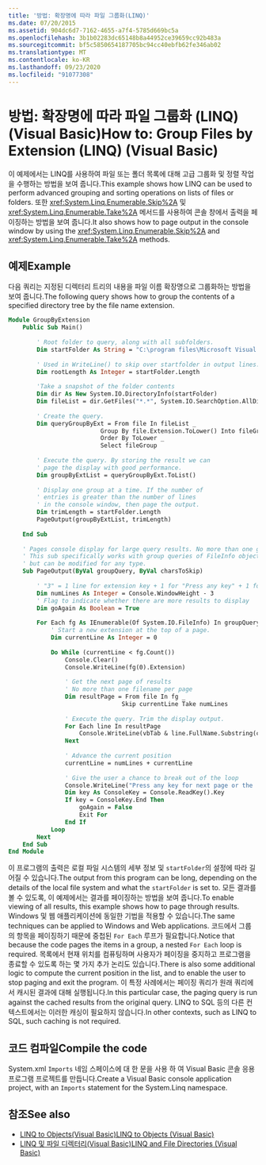 ```yaml
---
title: '방법: 확장명에 따라 파일 그룹화(LINQ)'
ms.date: 07/20/2015
ms.assetid: 904dc6d7-7162-4655-a7f4-5785d669bc5a
ms.openlocfilehash: 3b1b02283dc65148b8a44952ce39659cc92b483a
ms.sourcegitcommit: bf5c5850654187705bc94cc40ebfb62fe346ab02
ms.translationtype: MT
ms.contentlocale: ko-KR
ms.lasthandoff: 09/23/2020
ms.locfileid: "91077308"
---
```

# <a name="how-to-group-files-by-extension-linq-visual-basic"></a><span data-ttu-id="4faa8-102">방법: 확장명에 따라 파일 그룹화 (LINQ) (Visual Basic)</span><span class="sxs-lookup"><span data-stu-id="4faa8-102">How to: Group Files by Extension (LINQ) (Visual Basic)</span></span>

<span data-ttu-id="4faa8-103">이 예제에서는 LINQ를 사용하여 파일 또는 폴더 목록에 대해 고급 그룹화 및 정렬 작업을 수행하는 방법을 보여 줍니다.</span><span class="sxs-lookup"><span data-stu-id="4faa8-103">This example shows how LINQ can be used to perform advanced grouping and sorting operations on lists of files or folders.</span></span> <span data-ttu-id="4faa8-104">또한 <xref:System.Linq.Enumerable.Skip%2A> 및 <xref:System.Linq.Enumerable.Take%2A> 메서드를 사용하여 콘솔 창에서 출력을 페이징하는 방법을 보여 줍니다.</span><span class="sxs-lookup"><span data-stu-id="4faa8-104">It also shows how to page output in the console window by using the <xref:System.Linq.Enumerable.Skip%2A> and <xref:System.Linq.Enumerable.Take%2A> methods.</span></span>  
  
## <a name="example"></a><span data-ttu-id="4faa8-105">예제</span><span class="sxs-lookup"><span data-stu-id="4faa8-105">Example</span></span>  

 <span data-ttu-id="4faa8-106">다음 쿼리는 지정된 디렉터리 트리의 내용을 파일 이름 확장명으로 그룹화하는 방법을 보여 줍니다.</span><span class="sxs-lookup"><span data-stu-id="4faa8-106">The following query shows how to group the contents of a specified directory tree by the file name extension.</span></span>  
  
```vb  
Module GroupByExtension  
    Public Sub Main()  
  
        ' Root folder to query, along with all subfolders.  
        Dim startFolder As String = "C:\program files\Microsoft Visual Studio 9.0\VB\"  
  
        ' Used in WriteLine() to skip over startfolder in output lines.  
        Dim rootLength As Integer = startFolder.Length  
  
        'Take a snapshot of the folder contents  
        Dim dir As New System.IO.DirectoryInfo(startFolder)  
        Dim fileList = dir.GetFiles("*.*", System.IO.SearchOption.AllDirectories)  
  
        ' Create the query.  
        Dim queryGroupByExt = From file In fileList _  
                          Group By file.Extension.ToLower() Into fileGroup = Group _  
                          Order By ToLower _  
                          Select fileGroup  
  
        ' Execute the query. By storing the result we can  
        ' page the display with good performance.  
        Dim groupByExtList = queryGroupByExt.ToList()  
  
        ' Display one group at a time. If the number of
        ' entries is greater than the number of lines  
        ' in the console window, then page the output.  
        Dim trimLength = startFolder.Length  
        PageOutput(groupByExtList, trimLength)  
  
    End Sub  
  
    ' Pages console display for large query results. No more than one group per page.  
    ' This sub specifically works with group queries of FileInfo objects  
    ' but can be modified for any type.  
    Sub PageOutput(ByVal groupQuery, ByVal charsToSkip)  
  
        ' "3" = 1 line for extension key + 1 for "Press any key" + 1 for input cursor.  
        Dim numLines As Integer = Console.WindowHeight - 3  
        ' Flag to indicate whether there are more results to display  
        Dim goAgain As Boolean = True  
  
        For Each fg As IEnumerable(Of System.IO.FileInfo) In groupQuery  
            ' Start a new extension at the top of a page.  
            Dim currentLine As Integer = 0  
  
            Do While (currentLine < fg.Count())  
                Console.Clear()  
                Console.WriteLine(fg(0).Extension)  
  
                ' Get the next page of results  
                ' No more than one filename per page  
                Dim resultPage = From file In fg _  
                                Skip currentLine Take numLines  
  
                ' Execute the query. Trim the display output.  
                For Each line In resultPage  
                    Console.WriteLine(vbTab & line.FullName.Substring(charsToSkip))  
                Next  
  
                ' Advance the current position  
                currentLine = numLines + currentLine  
  
                ' Give the user a chance to break out of the loop  
                Console.WriteLine("Press any key for next page or the 'End' key to exit.")  
                Dim key As ConsoleKey = Console.ReadKey().Key  
                If key = ConsoleKey.End Then  
                    goAgain = False  
                    Exit For  
                End If  
            Loop  
        Next  
    End Sub  
End Module  
```  
  
 <span data-ttu-id="4faa8-107">이 프로그램의 출력은 로컬 파일 시스템의 세부 정보 및 `startFolder`의 설정에 따라 길어질 수 있습니다.</span><span class="sxs-lookup"><span data-stu-id="4faa8-107">The output from this program can be long, depending on the details of the local file system and what the `startFolder` is set to.</span></span> <span data-ttu-id="4faa8-108">모든 결과를 볼 수 있도록, 이 예제에서는 결과를 페이징하는 방법을 보여 줍니다.</span><span class="sxs-lookup"><span data-stu-id="4faa8-108">To enable viewing of all results, this example shows how to page through results.</span></span> <span data-ttu-id="4faa8-109">Windows 및 웹 애플리케이션에 동일한 기법을 적용할 수 있습니다.</span><span class="sxs-lookup"><span data-stu-id="4faa8-109">The same techniques can be applied to Windows and Web applications.</span></span> <span data-ttu-id="4faa8-110">코드에서 그룹의 항목을 페이징하기 때문에 중첩된 `For Each` 루프가 필요합니다.</span><span class="sxs-lookup"><span data-stu-id="4faa8-110">Notice that because the code pages the items in a group, a nested `For Each` loop is required.</span></span> <span data-ttu-id="4faa8-111">목록에서 현재 위치를 컴퓨팅하며 사용자가 페이징을 중지하고 프로그램을 종료할 수 있도록 하는 몇 가지 추가 논리도 있습니다.</span><span class="sxs-lookup"><span data-stu-id="4faa8-111">There is also some additional logic to compute the current position in the list, and to enable the user to stop paging and exit the program.</span></span> <span data-ttu-id="4faa8-112">이 특정 사례에서는 페이징 쿼리가 원래 쿼리에서 캐시된 결과에 대해 실행됩니다.</span><span class="sxs-lookup"><span data-stu-id="4faa8-112">In this particular case, the paging query is run against the cached results from the original query.</span></span> <span data-ttu-id="4faa8-113">LINQ to SQL 등의 다른 컨텍스트에서는 이러한 캐싱이 필요하지 않습니다.</span><span class="sxs-lookup"><span data-stu-id="4faa8-113">In other contexts, such as LINQ to SQL, such caching is not required.</span></span>  
  
## <a name="compile-the-code"></a><span data-ttu-id="4faa8-114">코드 컴파일</span><span class="sxs-lookup"><span data-stu-id="4faa8-114">Compile the code</span></span>  

<span data-ttu-id="4faa8-115">System.xml `Imports` 네임 스페이스에 대 한 문을 사용 하 여 Visual Basic 콘솔 응용 프로그램 프로젝트를 만듭니다.</span><span class="sxs-lookup"><span data-stu-id="4faa8-115">Create a Visual Basic console application project, with an `Imports` statement for the System.Linq namespace.</span></span>
  
## <a name="see-also"></a><span data-ttu-id="4faa8-116">참조</span><span class="sxs-lookup"><span data-stu-id="4faa8-116">See also</span></span>

- [<span data-ttu-id="4faa8-117">LINQ to Objects(Visual Basic)</span><span class="sxs-lookup"><span data-stu-id="4faa8-117">LINQ to Objects (Visual Basic)</span></span>](linq-to-objects.md)
- [<span data-ttu-id="4faa8-118">LINQ 및 파일 디렉터리(Visual Basic)</span><span class="sxs-lookup"><span data-stu-id="4faa8-118">LINQ and File Directories (Visual Basic)</span></span>](linq-and-file-directories.md)
